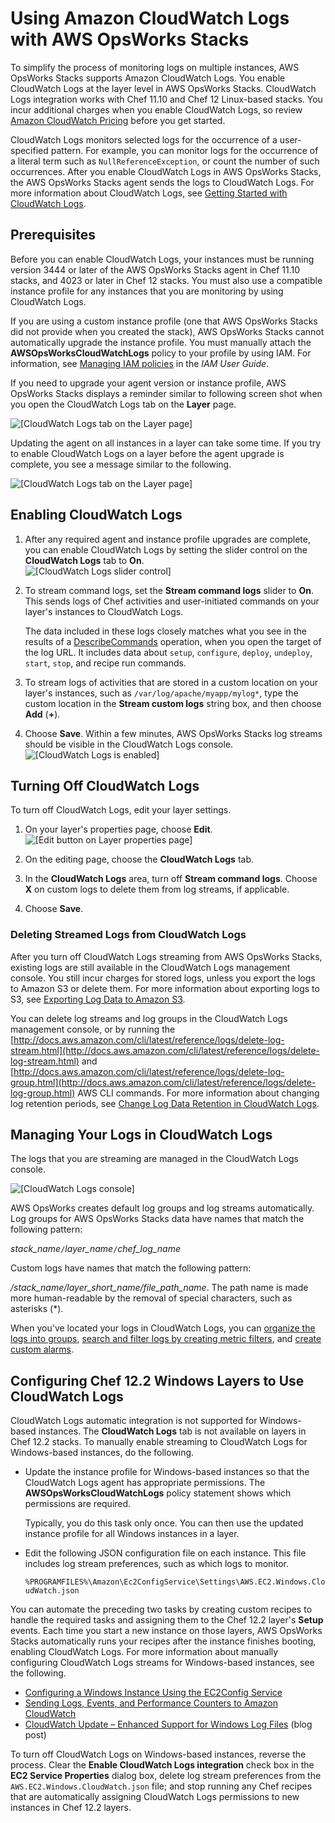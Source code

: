 # Using Amazon CloudWatch Logs with AWS OpsWorks Stacks<a name="monitoring-cloudwatch-logs"></a>

To simplify the process of monitoring logs on multiple instances, AWS OpsWorks Stacks supports Amazon CloudWatch Logs\. You enable CloudWatch Logs at the layer level in AWS OpsWorks Stacks\. CloudWatch Logs integration works with Chef 11\.10 and Chef 12 Linux\-based stacks\. You incur additional charges when you enable CloudWatch Logs, so review [Amazon CloudWatch Pricing](https://aws.amazon.com/cloudwatch/pricing/) before you get started\.

CloudWatch Logs monitors selected logs for the occurrence of a user\-specified pattern\. For example, you can monitor logs for the occurrence of a literal term such as `NullReferenceException`, or count the number of such occurrences\. After you enable CloudWatch Logs in AWS OpsWorks Stacks, the AWS OpsWorks Stacks agent sends the logs to CloudWatch Logs\. For more information about CloudWatch Logs, see [Getting Started with CloudWatch Logs](http://docs.aws.amazon.com/AmazonCloudWatch/latest/logs/CWL_GettingStarted.html)\.

## Prerequisites<a name="w2ab1c14c59c13b7"></a>

Before you can enable CloudWatch Logs, your instances must be running version 3444 or later of the AWS OpsWorks Stacks agent in Chef 11\.10 stacks, and 4023 or later in Chef 12 stacks\. You must also use a compatible instance profile for any instances that you are monitoring by using CloudWatch Logs\.

If you are using a custom instance profile \(one that AWS OpsWorks Stacks did not provide when you created the stack\), AWS OpsWorks Stacks cannot automatically upgrade the instance profile\. You must manually attach the **AWSOpsWorksCloudWatchLogs** policy to your profile by using IAM\. For information, see [Managing IAM policies](https://docs.aws.amazon.com/IAM/latest/UserGuide/access_policies_managed-using.html#attach-managed-policy-console) in the *IAM User Guide*\.

If you need to upgrade your agent version or instance profile, AWS OpsWorks Stacks displays a reminder similar to following screen shot when you open the CloudWatch Logs tab on the **Layer** page\.

![\[CloudWatch Logs tab on the Layer page\]](http://docs.aws.amazon.com/opsworks/latest/userguide/images/cw_logs_upgrade.png)

Updating the agent on all instances in a layer can take some time\. If you try to enable CloudWatch Logs on a layer before the agent upgrade is complete, you see a message similar to the following\.

![\[CloudWatch Logs tab on the Layer page\]](http://docs.aws.amazon.com/opsworks/latest/userguide/images/cloudwatch_logs_upgrade_time.png)

## Enabling CloudWatch Logs<a name="w2ab1c14c59c13b9"></a>

1. After any required agent and instance profile upgrades are complete, you can enable CloudWatch Logs by setting the slider control on the **CloudWatch Logs** tab to **On**\.  
![\[CloudWatch Logs slider control\]](http://docs.aws.amazon.com/opsworks/latest/userguide/images/cw_logs_enable_switch.png)

1. To stream command logs, set the **Stream command logs** slider to **On**\. This sends logs of Chef activities and user\-initiated commands on your layer's instances to CloudWatch Logs\.

   The data included in these logs closely matches what you see in the results of a [DescribeCommands](http://docs.aws.amazon.com/opsworks/latest/APIReference/API_DescribeCommands.html) operation, when you open the target of the log URL\. It includes data about `setup`, `configure`, `deploy`, `undeploy`, `start`, `stop`, and recipe run commands\.

1. To stream logs of activities that are stored in a custom location on your layer's instances, such as `/var/log/apache/myapp/mylog*`, type the custom location in the **Stream custom logs** string box, and then choose **Add** \(**\+**\)\.

1. Choose **Save**\. Within a few minutes, AWS OpsWorks Stacks log streams should be visible in the CloudWatch Logs console\.  
![\[CloudWatch Logs is enabled\]](http://docs.aws.amazon.com/opsworks/latest/userguide/images/cw_logs_enabled.png)

## Turning Off CloudWatch Logs<a name="w2ab1c14c59c13c11"></a>

To turn off CloudWatch Logs, edit your layer settings\.

1. On your layer's properties page, choose **Edit**\.  
![\[Edit button on Layer properties page\]](http://docs.aws.amazon.com/opsworks/latest/userguide/images/cw_logs_enabled_edit.png)

1. On the editing page, choose the **CloudWatch Logs** tab\.

1. In the **CloudWatch Logs** area, turn off **Stream command logs**\. Choose **X** on custom logs to delete them from log streams, if applicable\.

1. Choose **Save**\.

### Deleting Streamed Logs from CloudWatch Logs<a name="w2ab1c14c59c13c11b7"></a>

After you turn off CloudWatch Logs streaming from AWS OpsWorks Stacks, existing logs are still available in the CloudWatch Logs management console\. You still incur charges for stored logs, unless you export the logs to Amazon S3 or delete them\. For more information about exporting logs to S3, see [Exporting Log Data to Amazon S3](http://docs.aws.amazon.com/AmazonCloudWatch/latest/logs/S3Export.html)\.

You can delete log streams and log groups in the CloudWatch Logs management console, or by running the [http://docs.aws.amazon.com/cli/latest/reference/logs/delete-log-stream.html](http://docs.aws.amazon.com/cli/latest/reference/logs/delete-log-stream.html) and [http://docs.aws.amazon.com/cli/latest/reference/logs/delete-log-group.html](http://docs.aws.amazon.com/cli/latest/reference/logs/delete-log-group.html) AWS CLI commands\. For more information about changing log retention periods, see [Change Log Data Retention in CloudWatch Logs](http://docs.aws.amazon.com/AmazonCloudWatch/latest/logs/SettingLogRetention.html)\.

## Managing Your Logs in CloudWatch Logs<a name="w2ab1c14c59c13c13"></a>

The logs that you are streaming are managed in the CloudWatch Logs console\.

![\[CloudWatch Logs console\]](http://docs.aws.amazon.com/opsworks/latest/userguide/images/cw_logs_dash.png)

AWS OpsWorks creates default log groups and log streams automatically\. Log groups for AWS OpsWorks Stacks data have names that match the following pattern:

*stack\_name*`/`*layer\_name*`/`*chef\_log\_name*

Custom logs have names that match the following pattern:

*/stack\_name/layer\_short\_name/file\_path\_name*\. The path name is made more human\-readable by the removal of special characters, such as asterisks \(\*\)\.

When you've located your logs in CloudWatch Logs, you can [organize the logs into groups](http://docs.aws.amazon.com/AmazonCloudWatch/latest/logs/Create-Log-Group.html), [search and filter logs by creating metric filters](http://docs.aws.amazon.com/AmazonCloudWatch/latest/logs/MonitoringLogData.html), and [create custom alarms](http://docs.aws.amazon.com/AmazonCloudWatch/latest/monitoring/ConsoleAlarms.html)\.

## Configuring Chef 12\.2 Windows Layers to Use CloudWatch Logs<a name="w2ab1c14c59c13c15"></a>

CloudWatch Logs automatic integration is not supported for Windows\-based instances\. The **CloudWatch Logs** tab is not available on layers in Chef 12\.2 stacks\. To manually enable streaming to CloudWatch Logs for Windows\-based instances, do the following\.
+ Update the instance profile for Windows\-based instances so that the CloudWatch Logs agent has appropriate permissions\. The **AWSOpsWorksCloudWatchLogs** policy statement shows which permissions are required\.

  Typically, you do this task only once\. You can then use the updated instance profile for all Windows instances in a layer\.
+ Edit the following JSON configuration file on each instance\. This file includes log stream preferences, such as which logs to monitor\.

  `%PROGRAMFILES%\Amazon\Ec2ConfigService\Settings\AWS.EC2.Windows.CloudWatch.json`

You can automate the preceding two tasks by creating custom recipes to handle the required tasks and assigning them to the Chef 12\.2 layer's **Setup** events\. Each time you start a new instance on those layers, AWS OpsWorks Stacks automatically runs your recipes after the instance finishes booting, enabling CloudWatch Logs\. For more information about manually configuring CloudWatch Logs streams for Windows\-based instances, see the following\.
+ [Configuring a Windows Instance Using the EC2Config Service](http://docs.aws.amazon.com/AWSEC2/latest/WindowsGuide/UsingConfig_WinAMI.html#send_logs_to_cwl)
+ [Sending Logs, Events, and Performance Counters to Amazon CloudWatch](http://docs.aws.amazon.com/AWSEC2/latest/WindowsGuide/send_logs_to_cwl.html)
+ [CloudWatch Update – Enhanced Support for Windows Log Files](https://aws.amazon.com/blogs/aws/additional-cloudwatch-logs-windows/) \(blog post\)

To turn off CloudWatch Logs on Windows\-based instances, reverse the process\. Clear the **Enable CloudWatch Logs integration** check box in the **EC2 Service Properties** dialog box, delete log stream preferences from the `AWS.EC2.Windows.CloudWatch.json` file; and stop running any Chef recipes that are automatically assigning CloudWatch Logs permissions to new instances in Chef 12\.2 layers\.